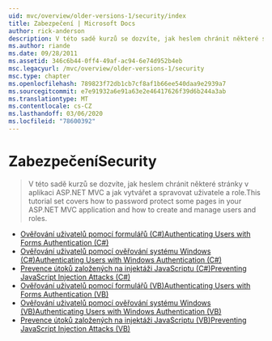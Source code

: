 ```yaml
---
uid: mvc/overview/older-versions-1/security/index
title: Zabezpečení | Microsoft Docs
author: rick-anderson
description: V této sadě kurzů se dozvíte, jak heslem chránit některé stránky v aplikaci ASP.NET MVC a jak vytvářet a spravovat uživatele a role.
ms.author: riande
ms.date: 09/28/2011
ms.assetid: 346c6b44-0ff4-49af-ac94-6e74d952b4eb
msc.legacyurl: /mvc/overview/older-versions-1/security
msc.type: chapter
ms.openlocfilehash: 789823f72db1cb7cf8af1b66ee540daa9e2939a7
ms.sourcegitcommit: e7e91932a6e91a63e2e46417626f39d6b244a3ab
ms.translationtype: MT
ms.contentlocale: cs-CZ
ms.lasthandoff: 03/06/2020
ms.locfileid: "78600392"
---
```

# <a name="security"></a><span data-ttu-id="13aa0-103">Zabezpečení</span><span class="sxs-lookup"><span data-stu-id="13aa0-103">Security</span></span>

> <span data-ttu-id="13aa0-104">V této sadě kurzů se dozvíte, jak heslem chránit některé stránky v aplikaci ASP.NET MVC a jak vytvářet a spravovat uživatele a role.</span><span class="sxs-lookup"><span data-stu-id="13aa0-104">This tutorial set covers how to password protect some pages in your ASP.NET MVC application and how to create and manage users and roles.</span></span>

- [<span data-ttu-id="13aa0-105">Ověřování uživatelů pomocí formulářů (C#)</span><span class="sxs-lookup"><span data-stu-id="13aa0-105">Authenticating Users with Forms Authentication (C#)</span></span>](authenticating-users-with-forms-authentication-cs.md)
- [<span data-ttu-id="13aa0-106">Ověřování uživatelů pomocí ověřování systému Windows (C#)</span><span class="sxs-lookup"><span data-stu-id="13aa0-106">Authenticating Users with Windows Authentication (C#)</span></span>](authenticating-users-with-windows-authentication-cs.md)
- [<span data-ttu-id="13aa0-107">Prevence útoků založených na injektáži JavaScriptu (C#)</span><span class="sxs-lookup"><span data-stu-id="13aa0-107">Preventing JavaScript Injection Attacks (C#)</span></span>](preventing-javascript-injection-attacks-cs.md)
- [<span data-ttu-id="13aa0-108">Ověřování uživatelů pomocí formulářů (VB)</span><span class="sxs-lookup"><span data-stu-id="13aa0-108">Authenticating Users with Forms Authentication (VB)</span></span>](authenticating-users-with-forms-authentication-vb.md)
- [<span data-ttu-id="13aa0-109">Ověřování uživatelů pomocí ověřování systému Windows (VB)</span><span class="sxs-lookup"><span data-stu-id="13aa0-109">Authenticating Users with Windows Authentication (VB)</span></span>](authenticating-users-with-windows-authentication-vb.md)
- [<span data-ttu-id="13aa0-110">Prevence útoků založených na injektáži JavaScriptu (VB)</span><span class="sxs-lookup"><span data-stu-id="13aa0-110">Preventing JavaScript Injection Attacks (VB)</span></span>](preventing-javascript-injection-attacks-vb.md)

